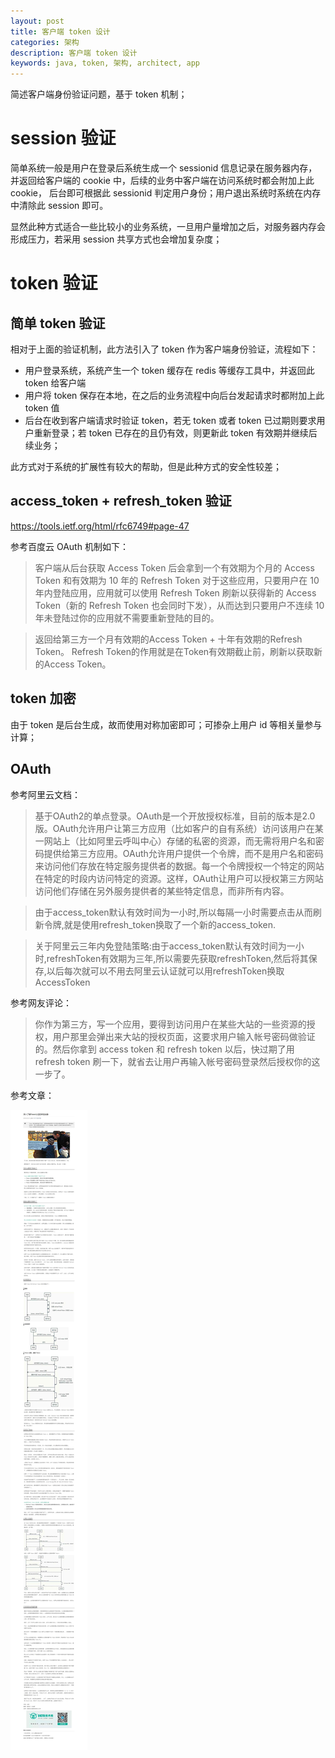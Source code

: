 ```yaml
---
layout: post
title: 客户端 token 设计
categories: 架构
description: 客户端 token 设计
keywords: java, token, 架构, architect, app
---
```


简述客户端身份验证问题，基于 token 机制；

# session 验证

简单系统一般是用户在登录后系统生成一个 sessionid 信息记录在服务器内存，并返回给客户端的 cookie 中，后续的业务中客户端在访问系统时都会附加上此cookie， 后台即可根据此 sessionid 判定用户身份；用户退出系统时系统在内存中清除此 session 即可。

显然此种方式适合一些比较小的业务系统，一旦用户量增加之后，对服务器内存会形成压力，若采用 session 共享方式也会增加复杂度；

# token 验证

## 简单 token 验证

相对于上面的验证机制，此方法引入了 token 作为客户端身份验证，流程如下：

- 用户登录系统，系统产生一个 token 缓存在 redis 等缓存工具中，并返回此 token 给客户端
- 用户将 token 保存在本地，在之后的业务流程中向后台发起请求时都附加上此 token 值
- 后台在收到客户端请求时验证 token，若无 token 或者 token 已过期则要求用户重新登录；若 token 已存在的且仍有效，则更新此 token 有效期并继续后续业务；

此方式对于系统的扩展性有较大的帮助，但是此种方式的安全性较差；

## access_token + refresh_token 验证

https://tools.ietf.org/html/rfc6749#page-47

参考百度云 OAuth 机制如下：
> 客户端从后台获取 Access Token 后会拿到一个有效期为个月的 Access Token 和有效期为 10 年的 Refresh Token 对于这些应用，只要用户在 10 年内登陆应用，应用就可以使用 Refresh Token 刷新以获得新的 Access Token（新的 Refresh Token 也会同时下发），从而达到只要用户不连续 10 年未登陆过你的应用就不需要重新登陆的目的。

> 返回给第三方一个月有效期的Access Token + 十年有效期的Refresh Token。
> Refresh Token的作用就是在Token有效期截止前，刷新以获取新的Access Token。

## token 加密

由于 token 是后台生成，故而使用对称加密即可；可掺杂上用户 id 等相关量参与计算；

## OAuth

参考阿里云文档：

> 基于OAuth2的单点登录。OAuth是一个开放授权标准，目前的版本是2.0版。OAuth允许用户让第三方应用（比如客户的自有系统）访问该用户在某一网站上（比如阿里云呼叫中心）存储的私密的资源，而无需将用户名和密码提供给第三方应用。OAuth允许用户提供一个令牌，而不是用户名和密码来访问他们存放在特定服务提供者的数据。每一个令牌授权一个特定的网站在特定的时段内访问特定的资源。这样，OAuth让用户可以授权第三方网站访问他们存储在另外服务提供者的某些特定信息，而非所有内容。

> 由于access_token默认有效时间为一小时,所以每隔一小时需要点击从而刷新令牌,就是使用refresh_token换取了一个新的access_token.

> 关于阿里云三年内免登陆策略:由于access_token默认有效时间为一小时,refreshToken有效期为三年,所以需要先获取refreshToken,然后将其保存,以后每次就可以不用去阿里云认证就可以用refreshToken换取AccessToken

参考网友评论：

> 你作为第三方，写一个应用，要得到访问用户在某些大站的一些资源的授权，用户那里会弹出来大站的授权页面，这要求用户输入帐号密码做验证的。然后你拿到 access token 和 refresh token 以后，快过期了用 refresh token 刷一下，就省去让用户再输入帐号密码登录然后授权你的这一步了。

参考文章：

![image](https://github.com/stdupanda/stdupanda.github.io/raw/master/images/posts/token.jpg)

